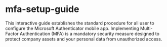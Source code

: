 # mfa-setup-guide
This interactive guide establishes the standard procedure for all user to configure the Microsoft Authenticator mobile app. Implementing Multi-Factor Authentication (MFA) is a mandatory security measure designed to protect company assets and your personal data from unauthorized access.
